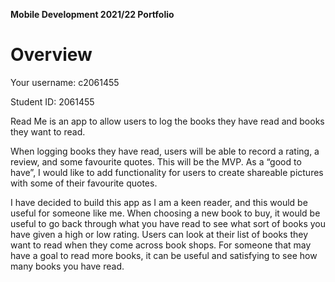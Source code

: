 **Mobile Development 2021/22 Portfolio**
# Overview

Your username: c2061455

Student ID: 2061455

Read Me is an app to allow users to log the books they have read and books they want to read. 

When logging books they have read, users will be able to record a rating, a review, and some favourite quotes. This will be the MVP. As a “good to have”, I would like to add functionality for users to create shareable pictures with some of their favourite quotes.

I have decided to build this app as I am a keen reader, and this would be useful for someone like me. When choosing a new book to buy, it would be useful to go back through what you have read to see what sort of books you have given a high or low rating. Users can look at their list of books they want to read when they come across book shops. For someone that may have a goal to read more books, it can be useful and satisfying to see how many books you have read.
